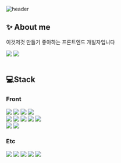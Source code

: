 

![header](https://capsule-render.vercel.app/api?type=waving&color=gradient&height=180&text=Ji_Hyeon&fontAlign=80&fontAlignY=40&fontSize=70&animation=twinkling)
<div >

  ## ✨ About me 
  
<p> 이것저것 만들기 좋아하는 프론트엔드 개발자입니다 </p>


 <a href="https://www.notion.so/chochojj/TIL-512e6f89bf1f41228a69b97a1336b37e?pvs=4"><img src="https://img.shields.io/badge/Blog-AD29B6?style=flat-square&logo=Tidal&logoColor=white"/></a> 
 <a href="mailto:csgy114@gmail.com"><img src="https://img.shields.io/badge/Mail-EA4335?style=flat-square&logo=Gmail&logoColor=white"/></a>
 <br/>
 <br/>
 
  ## 💻Stack

 ### Front
 <img src="https://img.shields.io/badge/HTML5-e74c3c?style=flat-square&logo=HTML5&logoColor=white">
 <img src="https://img.shields.io/badge/CSS3-0A84FF?style=flat-square&logo=CSS3&logoColor=white">
 <img src="https://img.shields.io/badge/JavaScript-FFCD11?style=flat-square&logo=JavaScript&logoColor=white">
 <img src="https://img.shields.io/badge/TypeScript-3178C6?style=flat-square&logo=TypeScript&logoColor=white">

 <br/>
 <img src="https://img.shields.io/badge/React-00BCF6?style=flat-square&logo=React&logoColor=white"></img> 
  <img src="https://img.shields.io/badge/styled_components-DB7093?style=flat-square&logo=styledcomponents&logoColor=white"/>
 <img src="https://img.shields.io/badge/Redux_toolkit-764ABC?style=flat-square&logo=Redux&logoColor=white"/> 
 <img src="https://img.shields.io/badge/Zustand-302683?style=flat-square&logo=Zustand&logoColor=white"/></a> 
<img src="https://img.shields.io/badge/Axios-5A29E4?style=flat-square&logo=axios&logoColor=white"/>
 <br/>
<img src="https://img.shields.io/badge/ESlint-4B32C3?style=flat-square&logo=eslint&logoColor=white"/>
<img src="https://img.shields.io/badge/Prettier-e13232?style=flat-square&logo=prettier&logoColor=white"/>
 
### Etc

<img src="https://img.shields.io/badge/Git-F05032?&style=flat-square&logo=Git&logoColor=white">
<img src="https://img.shields.io/badge/GitHub-181717?&style=flat-square&logo=GitHub&logoColor=white">
<img src="https://img.shields.io/badge/Figma-F24E1E?style=flat-square&logo=Figma&logoColor=white">
<img src="https://img.shields.io/badge/postman-FF6C37?style=flat-square&logo=postman&logoColor=white">
<img src="https://img.shields.io/badge/AWS S3-232F3E?style=flat-square&logo=amazonaws&logoColor=white">

</div> 

<br/>
